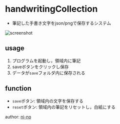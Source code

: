 # handwritingCollection
 - 筆記した手書き文字をjson/pngで保存するシステム

![screenshot](https://gyazo.com/f86386d1400328a67f79a4aa288d291a)

## usage
1. プログラムを起動し，領域内に筆記
2. saveボタンをクリックし保存
3. データが`save`フォルダ内に保存される

## function
 - `save`ボタン: 領域内の文字を保存する
 - `reset`ボタン: 領域内の筆記をリセットし，白紙にする


author: [ni-no](https://github.com/ni-no)
